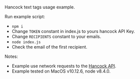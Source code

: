 Hancock text tags usage example.

Run example script:
- `npm i`
- Change `TOKEN` constant in index.js to yours hancock API Key.
- Change `RECIPIENTS` constant to your emails.
- `node index.js`
- Check the email of the first recipient.

Notes:
- Example use network requests to the [Hancock API](https://api.hancock.ink/docs/).
- Example tested on MacOS v10.12.6, node v8.4.0.